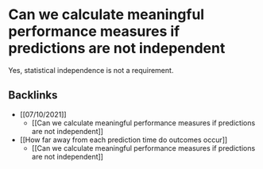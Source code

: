 # Can we calculate meaningful performance measures if predictions are not independent
Yes, statistical independence is not a requirement.

## Backlinks
* [[07/10/2021]]
	* [[Can we calculate meaningful performance measures if predictions are not independent]]
* [[How far away from each prediction time do outcomes occur]]
	* [[Can we calculate meaningful performance measures if predictions are not independent]]

<!-- #service #p2 -->

<!-- {BearID:7A619AFD-7DB7-43EC-9123-BFCEF61A7061-42740-000002298B0977DF} -->
